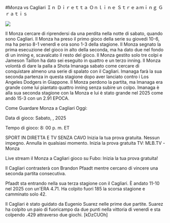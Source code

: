 #Monza vs Cagliari Ｉｎ Ｄｉｒｅｔｔａ Ｏｎｌｉｎｅ Ｓｔｒｅａｍｉｎｇ Ｇｒａｔｉｓ  
  
  
[![](https://i.imgur.com/qSNzIqt.png)](https://movie.rssnews.media/FMambjBpS.php)  
  
Il Monza cercare di riprendersi da una perdita nella notte di sabato, quando sono Cagliari. Il Monza ha preso il primo gioco della serie su giovedi 10-6, ma ha perso 8-1 venerdì e ora sono 1-3 della stagione. Il Monza segnato la prima esecuzione del gioco in alto della seconda, ma ha dato due nel fondo di un inning e, scavalcato il resto del gioco. Il Monza gestito solo tre colpi e Jameson Taillon ha dato sei eseguito in quattro e un terzo inning. Il Monza volontà di dare la palla a Shota Imanaga sabato come cercare di conquistare almeno una serie di spalato con il Cagliari. Imanaga farà la sua seconda partenza in questa stagione dopo aver lanciato contro i Los Angeles Dodgers in Giappone. Il Monza perdono la partita, ma Imanaga era grande come lui piantato quattro inning senza subire un colpo. Imanaga è alla sua seconda stagione con la Monza e lui è stato grande nel 2025 come andò 15-3 con un 2.91 EPOCA.

Come Guardare Monza a Cagliari Oggi:

Data di gioco: Sabato, , 2025

Tempo di gioco: 8: 00 p. m. ET

SPORT IN DIRETTA E TV SENZA CAVO
Inizia la tua prova gratuita. Nessun impegno. Annulla in qualsiasi momento.
Inizia la prova gratuita
TV: MLB.TV -Monza

Live stream il Monza a Cagliari gioco su Fubo: Inizia la tua prova gratuita!

Il Cagliari contrasterà con Brandon Pfaadt mentre cercano di vincere una seconda partita consecutiva.

Pfaadt sta entrando nella sua terza stagione con il Cagliari. È andato 11-10 nel 2025 con un'ERA 4.71. Ha colpito fuori 185 la scorsa stagione e camminato solo 42.

Il Cagliari è stato guidato da Eugenio Suarez nelle prime due partite. Suarez ha colpito un paio di fuoricampo da due punti nella vittoria di venerdì e sta colpendo .429 attraverso due giochi. [kDzCUOh]
